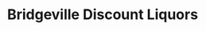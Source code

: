 ---
title: "Bridgeville Discount Liquors"
url: /bridgeville/bridgeville-discount-liquors/
shop: alcohol
---